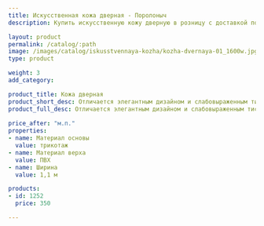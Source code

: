 ```yaml
---
title: Искусственная кожа дверная - Поролоныч
description: Купить искусственную кожу дверную в розницу с доставкой по Москве.

layout: product
permalink: /catalog/:path
image: /images/catalog/iskusstvennaya-kozha/kozha-dvernaya-01_1600w.jpg
type: product

weight: 3
add_category: 

product_title: Кожа дверная
product_short_desc: Отличается элегантным дизайном и слабовыраженным тиснением. Приятная фактура. Прочная на разрыв.
product_full_desc: Отличается элегантным дизайном и слабовыраженным тиснением. Приятная фактура. Прочная на разрыв.
        
price_after: "м.п."
properties:
- name: Материал основы
  value: трикотаж
- name: Материал верха
  value: ПВХ
- name: Ширина
  value: 1,1 м

products:
- id: 1252
  price: 350

---
```

